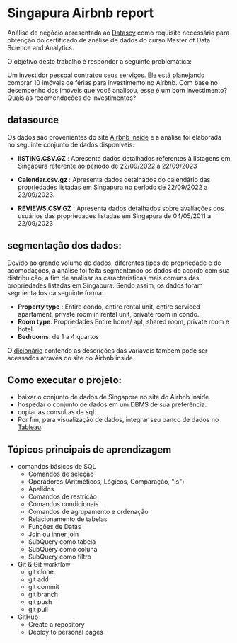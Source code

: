 # Singapura Airbnb report
Análise de negócio apresentada ao [Datascy](https://www.datascy.com)
como requisito necessário para obtenção do certificado de análise de dados do curso Master of Data Science and Analytics.

O objetivo deste trabalho é responder a seguinte problemática:

Um investidor pessoal contratou seus serviços. Ele está planejando comprar 10 imóveis de férias para investimento no Airbnb. Com base no desempenho dos imóveis que você analisou, esse é um bom investimento? Quais as recomendações de investimentos?

## datasource

Os dados são provenientes do site [Airbnb inside]( http://insideairbnb.com) e a análise foi elaborada no seguinte conjunto de dados disponíveis:

- **lISTING.CSV.GZ** : Apresenta dados detalhados referentes à listagens em Singapura referente ao período de 22/09/2022 a 22/09/2023

- **Calendar.csv.gz** :  Apresenta dados detalhados do calendário das propriedades listadas em Singapura no período de 22/09/2022 a 22/09/2023.

- **REVIEWS.CSV.GZ** : Apresenta dados detalhados sobre avaliações dos usuários das propriedades listadas em Singapura de 04/05/2011 a 22/09/2023

## segmentação dos dados:
Devido ao grande volume de dados, diferentes tipos de propriedade e de acomodações, a análise foi feita segmentando os dados de acordo com sua distribuição, a fim de analisar as características mais comuns das propriedades listadas em Singapura. Sendo assim, os dados foram segmentados da seguinte forma: 
- **Property type** : Entire condo, entire rental unit, entire serviced apartament, private room in rental unit, private room in condo. 
- **Room type**: Propriedades Entire home/ apt, shared room, private room e hotel
- **Bedrooms**: de 1 a 4 quartos

O [dicionário](https://docs.google.com/spreadsheets/d/1iWCNJcSutYqpULSQHlNyGInUvHg2BoUGoNRIGa6Szc4/edit#gid=1322284596) contendo as descrições das variáveis também pode ser acessados através do site do Airbnb inside.
## Como executar o projeto:
-  baixar o conjunto de dados de Singapore no site do Airbnb inside.
-  hospedar o conjunto de dados em um DBMS de sua preferência.
-  copiar as consultas de sql.
-  Por fim, para visualização de dados, integrar seu banco de dados no [Tableau](https://www.tableau.com/pt-br/academic/students).
## Tópicos principais de aprendizagem
* comandos básicos de SQL
  * Comandos de seleção
  * Operadores (Aritméticos, Lógicos, Comparação, "is")
  * Apelidos
  * Comandos de restrição
  * Comandos condicionais
  * Comandos de agrupamento e ordenação
  * Relacionamento de tabelas
  * Funções de Datas
  * Join ou inner join
  * SubQuery como tabela
  * SubQuery como coluna
  * SubQuery como filtro
* Git & Git workflow
  * git clone
  * git add
  * git commit
  * git branch
  * git push
  * git pull
* GitHub
  * Create a repository
  * Deploy to personal pages





